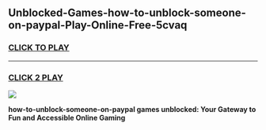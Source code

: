 
## Unblocked-Games-how-to-unblock-someone-on-paypal-Play-Online-Free-5cvaq
<h3>
<a href="https://premium76.site?title=how-to-unblock-someone-on-paypal&ref=26A">CLICK TO PLAY</a></h3>
<hr>

<h3>
<a href="https://premium76.site?title=how-to-unblock-someone-on-paypal&ref=26A">CLICK 2 PLAY</a>
  
</h3>

<a href="https://premium76.site?title=how-to-unblock-someone-on-paypal&ref=26A"><img src="https://clearcache.store/games.png"></a>


**how-to-unblock-someone-on-paypal games unblocked: Your Gateway to Fun and Accessible Online Gaming**
